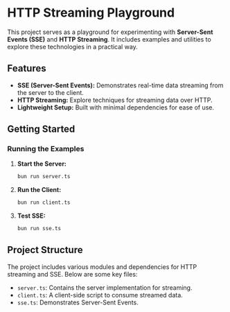 # HTTP Streaming Playground

This project serves as a playground for experimenting with **Server-Sent Events (SSE)** and **HTTP Streaming**. It includes examples and utilities to explore these technologies in a practical way.

## Features

- **SSE (Server-Sent Events):** Demonstrates real-time data streaming from the server to the client.
- **HTTP Streaming:** Explore techniques for streaming data over HTTP.
- **Lightweight Setup:** Built with minimal dependencies for ease of use.

## Getting Started

### Running the Examples

1. **Start the Server:**

   ```bash
   bun run server.ts
   ```

2. **Run the Client:**

   ```bash
   bun run client.ts
   ```

3. **Test SSE:**
   ```bash
   bun run sse.ts
   ```

## Project Structure

The project includes various modules and dependencies for HTTP streaming and SSE. Below are some key files:

- `server.ts`: Contains the server implementation for streaming.
- `client.ts`: A client-side script to consume streamed data.
- `sse.ts`: Demonstrates Server-Sent Events.
